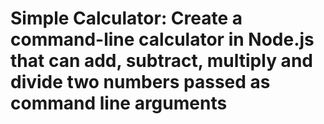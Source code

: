 # Simple Calculator: Create a command-line calculator in Node.js that can add, subtract, multiply and divide two numbers passed as command line arguments
